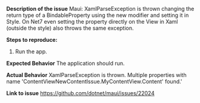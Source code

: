 **Description of the issue**
Maui: XamlParseException is thrown changing the return type of a BindableProperty using the new modifier and setting it in Style. 
On Net7 even setting the property directly on the View in Xaml (outside the style) also throws the same exception.

**Steps to reproduce:**
1. Run the app.

**Expected Behavior**
The application should run.

**Actual Behavior**
XamlParseException is thrown. Multiple properties with name 'ContentViewNewContentIssue.MyContentView.Content' found.'

**Link to issue**
https://github.com/dotnet/maui/issues/22024
